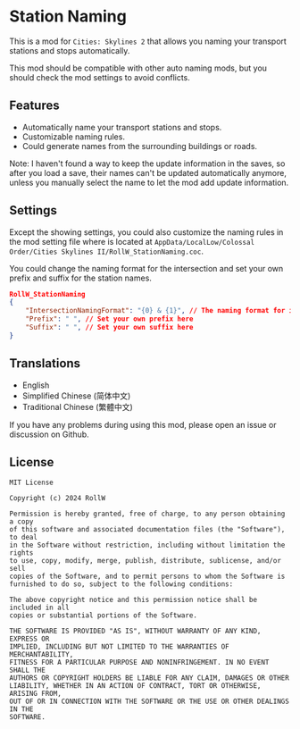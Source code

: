 ﻿# Station Naming

This is a mod for `Cities: Skylines 2` that allows you naming your
transport stations and stops automatically.

This mod should be compatible with other auto naming mods, but you should
check the mod settings to avoid conflicts.

## Features

- Automatically name your transport stations and stops.
- Customizable naming rules.
- Could generate names from the surrounding buildings or roads.

Note: I haven't found a way to keep the update information in the saves, so
after you load a save, their names can't be updated automatically anymore,
unless you manually select the name to let the mod add update information.

## Settings

Except the showing settings, you could also customize the naming rules in the
mod setting file where is located at 
`AppData/LocalLow/Colossal Order/Cities Skylines II/RollW_StationNaming.coc`.

You could change the naming format for the intersection and set your own prefix
and suffix for the station names.

```json lines
RollW_StationNaming
{
    "IntersectionNamingFormat": "{0} & {1}", // The naming format for intersection
    "Prefix": " ", // Set your own prefix here
    "Suffix": " ", // Set your own suffix here
}
```

## Translations

- English
- Simplified Chinese (简体中文)
- Traditional Chinese (繁體中文)


If you have any problems during using this mod, please open an issue or discussion
on Github.

## License

```text
MIT License

Copyright (c) 2024 RollW

Permission is hereby granted, free of charge, to any person obtaining a copy
of this software and associated documentation files (the "Software"), to deal
in the Software without restriction, including without limitation the rights
to use, copy, modify, merge, publish, distribute, sublicense, and/or sell
copies of the Software, and to permit persons to whom the Software is
furnished to do so, subject to the following conditions:

The above copyright notice and this permission notice shall be included in all
copies or substantial portions of the Software.

THE SOFTWARE IS PROVIDED "AS IS", WITHOUT WARRANTY OF ANY KIND, EXPRESS OR
IMPLIED, INCLUDING BUT NOT LIMITED TO THE WARRANTIES OF MERCHANTABILITY,
FITNESS FOR A PARTICULAR PURPOSE AND NONINFRINGEMENT. IN NO EVENT SHALL THE
AUTHORS OR COPYRIGHT HOLDERS BE LIABLE FOR ANY CLAIM, DAMAGES OR OTHER
LIABILITY, WHETHER IN AN ACTION OF CONTRACT, TORT OR OTHERWISE, ARISING FROM,
OUT OF OR IN CONNECTION WITH THE SOFTWARE OR THE USE OR OTHER DEALINGS IN THE
SOFTWARE.
```
